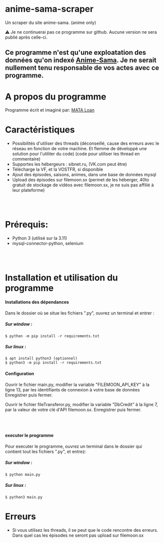 # anime-sama-scraper
Un scraper du site anime-sama. (anime only)

⚠️ Je ne continuerai pas ce programme sur github. Aucune version ne sera publié après celle-ci.

## Ce programme n'est qu'une exploatation des données qu'on indexé [Anime-Sama](https://anime-sama.fr). Je ne serait nullement tenu responsable de vos actes avec ce programme. 


# A propos du programme

Programme écrit et imaginé par: [MATA Loan](https://github.com/naolatam)


# Caractéristiques
- Possibilités d'utiliser des threads (déconseillé, cause des erreurs avec le réseau en fonction de votre machine. Et flemme de développé une solution pour l'utiliter du code) (code pour utiliser les thread en commentaire)
- Supportes les hébergeurs : sibnet.ru, (VK.com peut être)
- Télécharge la VF, et la VOSTFR, si disponible
- Ajout des épisodes, saisons, animes, dans une base de données mysql
- Upload des épisodes sur filemoon.sx (permet de les héberger, 40to gratuit de stockage de vidéos avec filemoon.sx, je ne suis pas affilié à leur plateforme)

<br/>
<br/>

# Prérequis:

- Python 3 (utilisé sur la 3.11)
- mysql-connector-python, selenium

<br/><br/>

# Installation et utilisation du programme

#### Installations des dépendances 

Dans le dossier où se situe les fichiers ".py", ouvrez un terminal et entrer :
##### Sur window : 
```
$ python -m pip install -r requirements.txt
```
##### Sur linux : 
```
$ apt install python3 (optionnel)
$ python3 -m pip install -r requirements.txt
```

#### Configuration 

Ouvrir le fichier main.py,
modifier la variable "FILEMOON_API_KEY" à la ligne 13, par les identifiants de connexion à votre base de données
Enregistrer puis fermer.

Ouvrir le fichier fileTransferor.py,
modifier la variable "DbCredit" à la ligne 7, par la valeur de votre clé d'API filemoon.sx.
Enregistrer puis fermer.


<br/><br/>

#### executer le programme

Pour executer le programme, ouvrez un terminal dans le dossier qui contient tout les fichiers ".py", et entrez:
##### Sur window : 
```
$ python main.py
```
##### Sur linux : 
```
$ python3 main.py
```



# Erreurs
- Si vous utilisez les threads, il se peut que le code rencontre des erreurs. Dans quel cas les épisodes ne seront pas upload sur filemoon.sx

<br/><br/>
